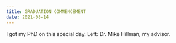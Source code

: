 ```yaml
---
title: GRADUATION COMMENCEMENT
date: 2021-08-14
---
```


I got my PhD on this special day. Left: Dr. Mike Hillman, my advisor. 
